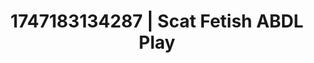 ---
categories:
- Midnight fantasy
- Emotion-driven NSFW
- Wrestling domination
- Choking kink
- Smudged makeup
image: /assets/images/1747183134287.jpg
layout: post
seo:
  description: Featured content with artistic ABDL Play, Scat Fetish. HD images available.
  keywords: ABDL Play, Scat Fetish
  og_image: /assets/images/1747183134287.jpg
  schema_type: VisualArtwork
tags:
- ABDL Play
- Scat Fetish
- '#1747183134287'
title: 1747183134287 | Scat Fetish ABDL Play
---